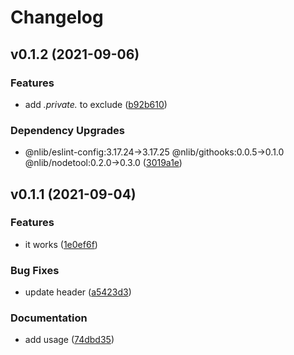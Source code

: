 # Changelog

## v0.1.2 (2021-09-06)

### Features

- add *.private.* to exclude ([b92b610](https://github.com/nlibjs/indexen/commit/b92b6105b44acbc0004942c18501654fbf2f84ed))

### Dependency Upgrades

- @nlib/eslint-config:3.17.24→3.17.25 @nlib/githooks:0.0.5→0.1.0 @nlib/nodetool:0.2.0→0.3.0 ([3019a1e](https://github.com/nlibjs/indexen/commit/3019a1ed52a56f6ee2004eb316ab650790ac7dea))


## v0.1.1 (2021-09-04)

### Features

- it works ([1e0ef6f](https://github.com/nlibjs/indexen/commit/1e0ef6f60a6cae2888d45dfe14fa694fd32be7a2))

### Bug Fixes

- update header ([a5423d3](https://github.com/nlibjs/indexen/commit/a5423d308053d0fd4cabcc2c97175a8a1b71cb67))

### Documentation

- add usage ([74dbd35](https://github.com/nlibjs/indexen/commit/74dbd353d34b894ef84b20aaf3a8c06f306eaaac))


